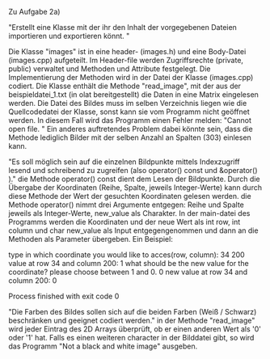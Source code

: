 Zu Aufgabe 2a)

"Erstellt eine Klasse mit der ihr den Inhalt der vorgegebenen Dateien importieren und exportieren könnt. "

Die Klasse "images" ist in eine header- (images.h) und eine Body-Datei (images.cpp) aufgeteilt. Im Header-file werden Zugriffsrechte (private, public) verwaltet und Methoden und Attribute festgelegt. Die Implementierung der Methoden wird  in der Datei der Klasse (images.cpp) codiert.
Die Klasse enthält die Methode "read_image", mit der aus der beispieldatei_1.txt (in olat bereitgestellt) die Daten in eine Matrix eingelesen werden.
Die Datei des Bildes muss im selben Verzeichnis liegen wie die Quellcodedatei der Klasse, sonst kann sie vom Programm nicht geöffnet werden. In diesem Fall wird das Programm einen Fehler melden: "Cannot open file. "
Ein anderes auftretendes Problem dabei könnte sein, dass die Methode lediglich Bilder mit der selben Anzahl an Spalten (303) einlesen kann.

"Es soll möglich sein auf die einzelnen Bildpunkte mittels Indexzugriff lesend
und schreibend zu zugreifen (also operator() const und &operator() )."
die Methode operator() const dient dem Lesen der Bildpunkte. Durch die Übergabe der Koordinaten (Reihe, Spalte, jeweils Integer-Werte) kann durch diese Methode der Wert der gesuchten Koordinaten gelesen werden. 
die Methode operator() nimmt drei Argumente entgegen: Reihe und Spalte jeweils als Integer-Werte, new_value als Charakter. 
In der main-datei des Programms werden die Koordinaten und der neue Wert als int row, int column und char new_value als Input entgegengenommen und dann an die Methoden als Parameter übergeben.
Ein Beispiel:

type in which coordinate you would like to acces(row, column): 
34
200
value at row 34
and column 200: 
1
what should be the new value for the coordinate? 
please choose between 1 and 0. 
0
new value at row 34
and column 200: 
0

Process finished with exit code 0



"Die Farben des Bildes sollen sich auf die beiden Farben (Weiß / Schwarz) beschränken und geeignet codiert
werden."
in der Methode "read_image" wird jeder Eintrag des 2D Arrays überprüft, ob er einen anderen Wert als '0' oder '1' hat. Falls es einen weiteren character in der Bilddatei gibt, so wird das Programm "Not a black and white image" ausgeben.
